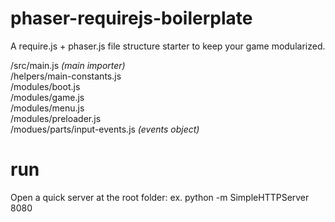 
# phaser-requirejs-boilerplate
A require.js + phaser.js file structure starter to keep your game modularized.
  
/src/main.js   _(main importer)_  
/helpers/main-constants.js  
/modules/boot.js  
/modules/game.js  
/modules/menu.js  
/modules/preloader.js  
/modues/parts/input-events.js    _(events object)_  
  
# run
Open a quick server at the root folder:
ex.
python -m SimpleHTTPServer 8080
